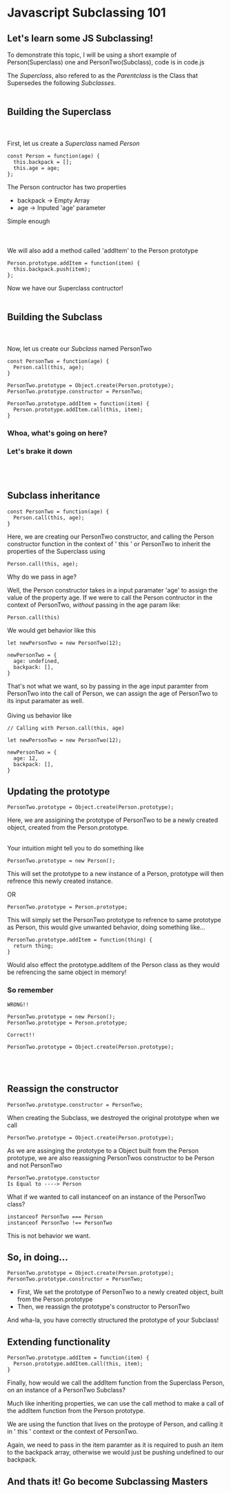 # Javascript Subclassing 101

## Let's learn some JS Subclassing!


To demonstrate this topic, I will be using a short example of Person(Superclass) one and PersonTwo(Subclass), code is in code.js

The *_Superclass_*, also refered to as the *_Parentclass_* is the Class that Supersedes the following *_Subclasses_*.
<br></br>

## Building the Superclass
<br></br>
First, let us create a *_Superclass_* named _Person_

```
const Person = function(age) {
  this.backpack = [];
  this.age = age;
};
```
The Person contructor has two properties
<ul>
  <li> backpack -> Empty Array </li>
  <li> age -> Inputed 'age' parameter </li>
</ul>
Simple enough
<br></br>
<br></br>
We will also add a method called 'addItem' to the Person prototype

```
Person.prototype.addItem = function(item) {
  this.backpack.push(item);
};
```

Now we have our Superclass contructor!
<br></br>

## Building the Subclass
<br></br>
Now, let us create our *_Subclass_* named PersonTwo

```
const PersonTwo = function(age) {
  Person.call(this, age);
}

PersonTwo.prototype = Object.create(Person.prototype);
PersonTwo.prototype.constructor = PersonTwo;

PersonTwo.prototype.addItem = function(item) {
  Person.prototype.addItem.call(this, item);
}
```

### Whoa, what's going on here?

### Let's brake it down
<br></br>

## Subclass inheritance
```
const PersonTwo = function(age) {
  Person.call(this, age);
}
```

Here, we are creating our PersonTwo constructor, and calling the Person constructor function in the context of ' this ' or PersonTwo to inherit the properties of the Superclass using

```
Person.call(this, age);
```

Why do we pass in age?

Well, the Person constructor takes in a input paramater 'age' to assign the value of the property age. If we were to call the Person contructor in the context of PersonTwo, *_without_* passing in the age param like:

```
Person.call(this)
```

We would get behavior like this

```
let newPersonTwo = new PersonTwo(12);

newPersonTwo = {
  age: undefined,
  backpack: [],
}
```

That's not what we want, so by passing in the age input paramter from PersonTwo into the call of Person, we can assign the age of PersonTwo to its input paramater as well.
<br></br>
Giving us behavior like

```
// Calling with Person.call(this, age)

let newPersonTwo = new PersonTwo(12);

newPersonTwo = {
  age: 12,
  backpack: [],
}
```

## Updating the prototype


```
PersonTwo.prototype = Object.create(Person.prototype);
```
Here, we are assigining the prototype of PersonTwo to be a newly created object, created from the Person.prototype.
<br></br>

Your intuition might tell you to do something like

```
PersonTwo.prototype = new Person();
```

This will set the prototype to a new instance of a Person, prototype will then refrence this newly created instance.

OR
```
PersonTwo.prototype = Person.prototype;
```

This will simply set the PersonTwo prototype to refrence to same prototype as Person, this would give unwanted behavior, doing something like...

```
PersonTwo.prototype.addItem = function(thing) {
  return thing;
}
```
Would also effect the prototype.addItem of the Person class as they would be refrencing the same object in memory!

### So remember

```
WRONG!!

PersonTwo.prototype = new Person();
PersonTwo.prototype = Person.prototype;
```

```
Correct!!

PersonTwo.prototype = Object.create(Person.prototype);
```
<br></br>
## Reassign the constructor

```
PersonTwo.prototype.constructor = PersonTwo;
```

When creating the Subclass, we destroyed the original prototype when we call

```
PersonTwo.prototype = Object.create(Person.prototype);
```

As we are assinging the prototype to a Object built from the Person prototype,
we are also reassigning PersonTwos constructor to be Person and not PersonTwo

```
PersonTwo.prototype.constuctor
Is Equal to ----> Person
```

What if we wanted to call instanceof on an instance of the PersonTwo class?
```
instanceof PersonTwo === Person
instanceof PersonTwo !== PersonTwo
```
This is not behavior we want.

## So, in doing...
```
PersonTwo.prototype = Object.create(Person.prototype);
PersonTwo.prototype.constructor = PersonTwo;
```

<ul>
  <li>First, We set the prototype of PersonTwo to a newly created object, built from the Person.prototype</li>
  <li>Then, we reassign the prototype's constructor to PersonTwo</li>
</ul>

And wha-la, you have correctly structured the prototype of your Subclass!

## Extending functionality

```
PersonTwo.prototype.addItem = function(item) {
  Person.prototype.addItem.call(this, item);
}
```

Finally, how would we call the addItem function from the Superclass Person, on an instance of a PersonTwo Subclass?

Much like inheriting properties, we can use the call method to make a call of the addItem function from the Person prototype.

We are using the function that lives on the protoype of Person, and calling it in ' this ' context or the context of PersonTwo.

Again, we need to pass in the item paramter as it is required to push an item to the backpack array, otherwise we would just be pushing undefined to our backpack.


## And thats it! Go become Subclassing Masters